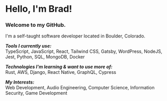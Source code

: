 <h1>Hello, I'm Brad!</h1> 

### Welcome to my GitHub.

I'm a self-taught software developer located in Boulder, Colorado. 
<br>

***Tools I currently use:*** <br>
TypeScript, JavaScript, React, Tailwind CSS, Gatsby, WordPress, NodeJS, Jest, Python, SQL, MongoDB, Docker
<br>

***Technologies I'm learning & want to use more of:*** <br>
Rust, AWS, Django, React Native, GraphQL, Cypress
<br>

***My Interests:*** <br>
Web Development, Audio Engineering, Computer Science, Information Security, Game Development

